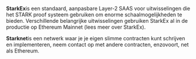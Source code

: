 **StarkEx**is een standaard, aanpasbare Layer-2 SAAS voor uitwisselingen die het STARK proof systeem gebruiken om enorme schaalmogelijkheden te bieden. Verschillende belangrijke uitwisselingen gebruiken StarkEx al in de productie op Ethereum Mainnet (lees meer over StarkEx).

**Starknet**is een netwerk waar je je eigen slimme contracten kunt schrijven en implementeren, neem contact op met andere contracten, enzovoort, net als Ethereum.